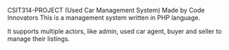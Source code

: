 CSIT314-PROJECT (Used Car Management System) Made by Code Innovators
This is a management system written in PHP language.

It supports multiple actors, like admin, used car agent, buyer and seller to manage their listings.



